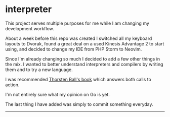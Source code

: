 # interpreter

This project serves multiple purposes for me while I am changing my development workflow. 

About a week before this repo was created I switched all my keyboard layouts to Dvorak, found a great deal on a used Kinesis Advantage 2 to start using, and decided to change my IDE from PHP Storm to Neovim. 

Since I'm already changing so much I decided to add a few other things in the mix. I wanted to better understand interpreters and compilers by writing them and to try a new language.

I was recommended [Thorsten Ball's book](https://interpreterbook.com) which answers both calls to action.

I'm not entirely sure what my opinion on Go is yet.

The last thing I have added was simply to commit something everyday.

---
